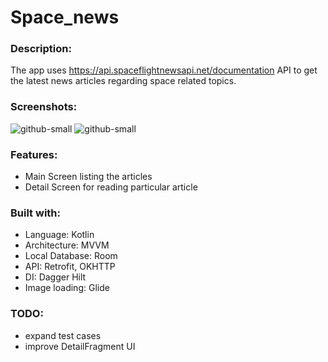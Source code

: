 # Space_news

### Description:

The app uses https://api.spaceflightnewsapi.net/documentation API to get the latest news articles regarding space related topics.

### Screenshots:

![github-small](https://cdn.discordapp.com/attachments/556488478594957333/1037713418423111720/Untitled-2.jpg)
![github-small](https://cdn.discordapp.com/attachments/556488478594957333/1037713434323714108/Untitled-1.jpg)

### Features:
- Main Screen listing the articles
- Detail Screen for reading particular article

### Built with:
- Language: Kotlin
- Architecture: MVVM
- Local Database: Room
- API: Retrofit, OKHTTP
- DI: Dagger Hilt
- Image loading: Glide

### TODO:
- expand test cases
- improve DetailFragment UI
